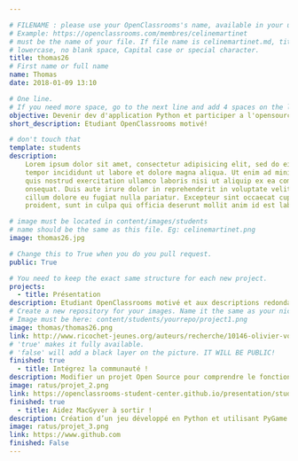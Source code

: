 ```yaml
---

# FILENAME : please use your OpenClassrooms's name, available in your url.
# Example: https://openclassrooms.com/membres/celinemartinet
# must be the name of your file. If file name is celinemartinet.md, title is celinemartinet.
# lowercase, no blank space, Capital case or special character.
title: thomas26
# First name or full name
name: Thomas
date: 2018-01-09 13:10

# One line.
# If you need more space, go to the next line and add 4 spaces on the left, as in 'description'.
objective: Devenir dev d'application Python et participer a l'opensource!
short_description: Etudiant OpenClassrooms motivé!

# don't touch that
template: students
description:
    Lorem ipsum dolor sit amet, consectetur adipisicing elit, sed do eiusmod
	tempor incididunt ut labore et dolore magna aliqua. Ut enim ad minim veniam,
	quis nostrud exercitation ullamco laboris nisi ut aliquip ex ea commodo
	onsequat. Duis aute irure dolor in reprehenderit in voluptate velit esse
	cillum dolore eu fugiat nulla pariatur. Excepteur sint occaecat cupidatat non
	proident, sunt in culpa qui officia deserunt mollit anim id est laborum.

# image must be located in content/images/students
# name should be the same as this file. Eg: celinemartinet.png
image: thomas26.jpg

# Change this to True when you do you pull request.
public: True

# You need to keep the exact same structure for each new project.
projects:
  - title: Présentation
description: Etudiant OpenClassrooms motivé et aux descriptions redondantes ! Voici donc mon linkedin :  https://github.com/Vyslon.
# Create a new repository for your images. Name it the same as your nickname and profile picture.
# Image must be here: content/students/yourrepo/project1.png
image: thomas/thomas26.png
link: http://www.ricochet-jeunes.org/auteurs/recherche/10146-olivier-vogel
# 'true' makes it fully available.
# 'false' will add a black layer on the picture. IT WILL BE PUBLIC!
finished: true
  - title: Intégrez la communauté !
description: Modifier un projet Open Source pour comprendre le fonctionnement de Git, de Github et des pull requests.
image: ratus/projet_2.png
link: https://openclassrooms-student-center.github.io/presentation/students/ratus.html
finished: true
  - title: Aidez MacGyver à sortir !
description: Création d’un jeu développé en Python et utilisant PyGame.
image: ratus/projet_3.png
link: https://www.github.com
finished: False
---
```


